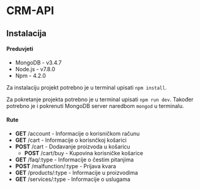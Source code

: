 # CRM-API

## Instalacija

#### Preduvjeti

+ MongoDB - v3.4.7
+ Node.js - v7.8.0
+ Npm - 4.2.0

Za instalaciju projekt potrebno je u terminal upisati ```npm install```.

Za pokretanje projekta potrebno je u terminal upisati ```npm run dev```. Također potrebno je i pokrenuti MongoDB server naredbom ```mongod``` u terminalu.

#### Rute

+ **GET** /account - Informacije o korisničkom računu
+ **GET** /cart - Informacije o korisnčkoj košarici
+ **POST** /cart - Dodavanje proizvoda u košaricu
  + **POST** /cart/buy - Kupovina korisničke košarice
+ **GET** /faq/:type - Informacije o čestim pitanjima
+ **POST** /malfunction/:type - Prijava kvara
+ **GET** /products/:type - Informacije u proizvodima
+ **GET** /services/:type - Informacije o uslugama
